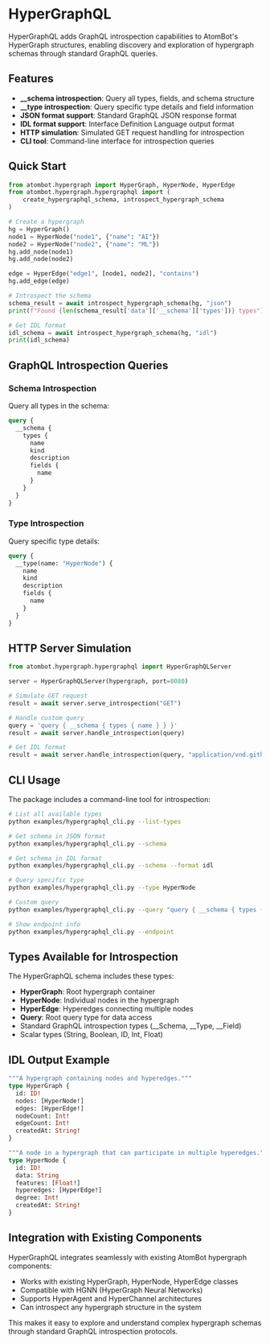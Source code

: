 # HyperGraphQL

HyperGraphQL adds GraphQL introspection capabilities to AtomBot's HyperGraph structures, enabling discovery and exploration of hypergraph schemas through standard GraphQL queries.

## Features

- **__schema introspection**: Query all types, fields, and schema structure
- **__type introspection**: Query specific type details and field information  
- **JSON format support**: Standard GraphQL JSON response format
- **IDL format support**: Interface Definition Language output format
- **HTTP simulation**: Simulated GET request handling for introspection
- **CLI tool**: Command-line interface for introspection queries

## Quick Start

```python
from atombot.hypergraph import HyperGraph, HyperNode, HyperEdge
from atombot.hypergraph.hypergraphql import (
    create_hypergraphql_schema, introspect_hypergraph_schema
)

# Create a hypergraph
hg = HyperGraph()
node1 = HyperNode("node1", {"name": "AI"})
node2 = HyperNode("node2", {"name": "ML"})
hg.add_node(node1)
hg.add_node(node2)

edge = HyperEdge("edge1", [node1, node2], "contains")
hg.add_edge(edge)

# Introspect the schema
schema_result = await introspect_hypergraph_schema(hg, "json")
print(f"Found {len(schema_result['data']['__schema']['types'])} types")

# Get IDL format
idl_schema = await introspect_hypergraph_schema(hg, "idl")
print(idl_schema)
```

## GraphQL Introspection Queries

### Schema Introspection

Query all types in the schema:

```graphql
query {
  __schema {
    types {
      name
      kind
      description
      fields {
        name
      }
    }
  }
}
```

### Type Introspection

Query specific type details:

```graphql
query {
  __type(name: "HyperNode") {
    name
    kind
    description
    fields {
      name
    }
  }
}
```

## HTTP Server Simulation

```python
from atombot.hypergraph.hypergraphql import HyperGraphQLServer

server = HyperGraphQLServer(hypergraph, port=8080)

# Simulate GET request
result = await server.serve_introspection("GET")

# Handle custom query
query = 'query { __schema { types { name } } }'
result = await server.handle_introspection(query)

# Get IDL format
result = await server.handle_introspection(query, "application/vnd.github.v4.idl")
```

## CLI Usage

The package includes a command-line tool for introspection:

```bash
# List all available types
python examples/hypergraphql_cli.py --list-types

# Get schema in JSON format
python examples/hypergraphql_cli.py --schema

# Get schema in IDL format  
python examples/hypergraphql_cli.py --schema --format idl

# Query specific type
python examples/hypergraphql_cli.py --type HyperNode

# Custom query
python examples/hypergraphql_cli.py --query "query { __schema { types { name } } }"

# Show endpoint info
python examples/hypergraphql_cli.py --endpoint
```

## Types Available for Introspection

The HyperGraphQL schema includes these types:

- **HyperGraph**: Root hypergraph container
- **HyperNode**: Individual nodes in the hypergraph
- **HyperEdge**: Hyperedges connecting multiple nodes
- **Query**: Root query type for data access
- Standard GraphQL introspection types (__Schema, __Type, __Field)
- Scalar types (String, Boolean, ID, Int, Float)

## IDL Output Example

```graphql
"""A hypergraph containing nodes and hyperedges."""
type HyperGraph {
  id: ID!
  nodes: [HyperNode!]
  edges: [HyperEdge!]
  nodeCount: Int!
  edgeCount: Int!
  createdAt: String!
}

"""A node in a hypergraph that can participate in multiple hyperedges."""
type HyperNode {
  id: ID!
  data: String
  features: [Float!]
  hyperedges: [HyperEdge!]
  degree: Int!
  createdAt: String!
}
```

## Integration with Existing Components

HyperGraphQL integrates seamlessly with existing AtomBot hypergraph components:

- Works with existing HyperGraph, HyperNode, HyperEdge classes
- Compatible with HGNN (HyperGraph Neural Networks)
- Supports HyperAgent and HyperChannel architectures
- Can introspect any hypergraph structure in the system

This makes it easy to explore and understand complex hypergraph schemas through standard GraphQL introspection protocols.